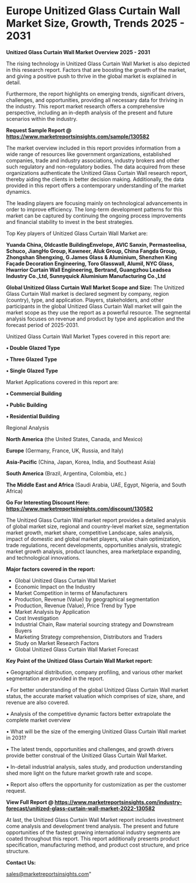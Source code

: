 # Europe Unitized Glass Curtain Wall Market Size, Growth, Trends 2025 - 2031

<Strong> Unitized Glass Curtain Wall Market Overview 2025 - 2031</strong>

The rising technology in Unitized Glass Curtain Wall Market is also depicted in this research report. Factors that are boosting the growth of the market, and giving a positive push to thrive in the global market is explained in detail.

Furthermore, the report highlights on emerging trends, significant drivers, challenges, and opportunities, providing all necessary data for thriving in the industry. This report market research offers a comprehensive perspective, including an in-depth analysis of the present and future scenarios within the industry.

<strong>Request Sample Report @ <a href=https://www.marketreportsinsights.com/sample/130582>https://www.marketreportsinsights.com/sample/130582</a></strong>

The market overview included in this report provides information from a wide range of resources like government organizations, established companies, trade and industry associations, industry brokers and other such regulatory and non-regulatory bodies. The data acquired from these organizations authenticate the Unitized Glass Curtain Wall research report, thereby aiding the clients in better decision making. Additionally, the data provided in this report offers a contemporary understanding of the market dynamics.

The leading players are focusing mainly on technological advancements in order to improve efficiency. The long-term development patterns for this market can be captured by continuing the ongoing process improvements and financial stability to invest in the best strategies.

Top Key players of Unitized Glass Curtain Wall Market are:

<strong>Yuanda China, Oldcastle BuildingEnvelope, AVIC Sanxin, Permasteelisa, Schuco, JiangHo Group, Kawneer, Aluk Group, China Fangda Group, Zhongshan Shengxing, G.James Glass & Aluminium, Shenzhen King Façade Decoration Engineering, Toro Glasswall, Alumil, NYC Glass, Hwarrior Curtain Wall Engineering, Bertrand, Guangzhou Leadsea Industry Co.,Ltd, Sunnyquick Aluminium Manufacturing Co.,Ltd</strong>

<strong><b>Global Unitized Glass Curtain Wall Market Scope and Size:</b></strong>
The Unitized Glass Curtain Wall market is declared segment by company, region (country), type, and application. Players, stakeholders, and other participants in the global Unitized Glass Curtain Wall market will gain the market scope as they use the report as a powerful resource. The segmental analysis focuses on revenue and product by type and application and the forecast period of 2025-2031.

Unitized Glass Curtain Wall Market Types covered in this report are:

<strong>• Double Glazed Type

• Three Glazed Type

• Single Glazed Type</strong>

Market Applications covered in this report are:

<strong>• Commercial Building

• Public Building

• Residential Building</strong> 

Regional Analysis

<strong>North America</strong> (the United States, Canada, and Mexico)

<strong>Europe</strong> (Germany, France, UK, Russia, and Italy)

<strong>Asia-Pacific</strong> (China, Japan, Korea, India, and Southeast Asia)

<strong>South America</strong> (Brazil, Argentina, Colombia, etc.)

<strong>The Middle East and Africa</strong> (Saudi Arabia, UAE, Egypt, Nigeria, and South Africa)

<strong>Go For Interesting Discount Here: <a href=https://www.marketreportsinsights.com/discount/130582>https://www.marketreportsinsights.com/discount/130582</a></strong>

The Unitized Glass Curtain Wall market report provides a detailed analysis of global market size, regional and country-level market size, segmentation market growth, market share, competitive Landscape, sales analysis, impact of domestic and global market players, value chain optimization, trade regulations, recent developments, opportunities analysis, strategic market growth analysis, product launches, area marketplace expanding, and technological innovations.

<strong><b>Major factors covered in the report:</b></strong>
<ul>
  <li>Global Unitized Glass Curtain Wall Market </li>
  <li>Economic Impact on the Industry</li>
  <li>Market Competition in terms of Manufacturers</li>
  <li>Production, Revenue (Value) by geographical segmentation</li>
  <li>Production, Revenue (Value), Price Trend by Type</li>
  <li>Market Analysis by Application</li>
  <li>Cost Investigation</li>
  <li>Industrial Chain, Raw material sourcing strategy and Downstream Buyers</li>
  <li>Marketing Strategy comprehension, Distributors and Traders</li>
  <li>Study on Market Research Factors</li>
  <li>Global Unitized Glass Curtain Wall Market Forecast</li>
</ul>

<strong><b>Key Point of the Unitized Glass Curtain Wall Market report:</b></strong>

• Geographical distribution, company profiling, and various other market segmentation are provided in the report.

• For better understanding of the global Unitized Glass Curtain Wall market status, the accurate market valuation which comprises of size, share, and revenue are also covered.

• Analysis of the competitive dynamic factors better extrapolate the complete market overview

• What will be the size of the emerging Unitized Glass Curtain Wall market in 2031?

• The latest trends, opportunities and challenges, and growth drivers provide better construal of the Unitized Glass Curtain Wall Market.

• In-detail industrial analysis, sales study, and production understanding shed more light on the future market growth rate and scope.

• Report also offers the opportunity for customization as per the customer request.

<strong><b>View Full Report @ <a href=https://www.marketreportsinsights.com/industry-forecast/unitized-glass-curtain-wall-market-2022-130582>https://www.marketreportsinsights.com/industry-forecast/unitized-glass-curtain-wall-market-2022-130582</a></b></strong>


At last, the Unitized Glass Curtain Wall Market report includes investment come analysis and development trend analysis. The present and future opportunities of the fastest growing international industry segments are coated throughout this report. This report additionally presents product specification, manufacturing method, and product cost structure, and price structure.

<strong>Contact Us:</strong>

sales@marketreportsinsights.com"
